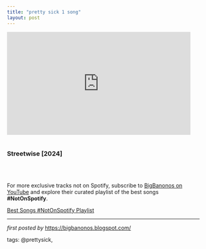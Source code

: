 ```yaml
---
title: "pretty sick 1 song"
layout: post
---
```

<iframe frameborder="0" height="270" src="https://youtube.com/embed/36vbWM5m4A8?si=qOqWRrxGS2upXVeP" width="480"></iframe><div><br /></div><h3>Streetwise [2024]</h3><div><br /></div><div><br /></div>

<!--Subscribe and Playlist Links-->
<div>
    <p>For more exclusive tracks not on Spotify, subscribe to <a href="https://www.youtube.com/@BigBanonos" target="_blank">BigBanonos on YouTube</a> and explore their curated playlist of the best songs <strong>#NotOnSpotify</strong>.</p>
    <p><a href="https://www.youtube.com/playlist?list=PLtuNtuTatqI0kFahUCbtbfenC_ET5O_tr" target="_blank">Best Songs #NotOnSpotify Playlist<br /></a></p></div>

<hr />

<p><em>first posted by</em> <a href="https://bigbanonos.blogspot.com/" rel="noopener" target="_new">https://bigbanonos.blogspot.com/</a></p>

<p>tags: @prettysick,</p>
